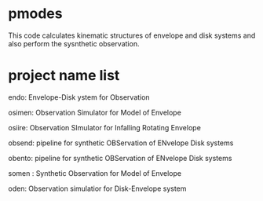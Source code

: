 # pmodes

This code calculates kinematic structures of envelope and disk systems
and also perform the sysnthetic observation.

# project name list
endo: Envelope-Disk ystem for Observation

osimen: Observation Simulator for Model of Envelope

osiire: Observation SImulator for Infalling Rotating Envelope

obsend: pipeline for synthetic OBServation of ENvelope Disk systems

obento: pipeline for synthetic OBServation of ENvelope Disk systems

somen : Synthetic Observation for  Model of Envelope

oden: Observation simulatior for Disk-Envelope system


